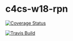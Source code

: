 # c4cs-w18-rpn

[![Coverage Status](https://coveralls.io/repos/github/juan-e/c4cs-w18-rpn/badge.svg?branch=master)](https://coveralls.io/github/juan-e/c4cs-w18-rpn?branch=master)


[![Travis Build](https://travis-ci.org/juan-e/c4cs-w18-rpn.svg?branch=master)](https://travis-ci.org/juan-e/c4cs-w18-rpn.svg?branch=master)

